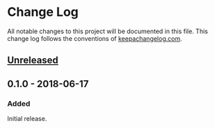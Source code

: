 # Change Log
All notable changes to this project will be documented in this file. This change log follows the conventions of [keepachangelog.com](http://keepachangelog.com/).

## [Unreleased]

## 0.1.0 - 2018-06-17
### Added
Initial release.

[Unreleased]: https://github.com/your-name/adl-support/compare/0.1.1...HEAD
[0.1.1]: https://github.com/your-name/adl-support/compare/0.1.0...0.1.1
